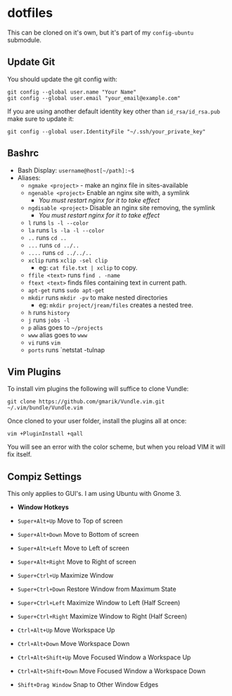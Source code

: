 # dotfiles

This can be cloned on it's own, but it's part of my `config-ubuntu` submodule.

## Update Git
You should update the git config with:
```
git config --global user.name "Your Name"
git config --global user.email "your_email@example.com"
```

If you are using another default identity key other than `id_rsa/id_rsa.pub` make sure to update it:
```
git config --global user.IdentityFile "~/.ssh/your_private_key"
```

## Bashrc
- Bash Display: `username@host[~/path]:~$`
- Aliases:
    - `ngmake <project>` - make an nginx file in sites-available
    - `ngenable <project>` Enable an nginx site with, a symlink
        - *You must restart nginx for it to take effect*
    - `ngdisable <project>` Disable an nginx site removing, the symlink
        - *You must restart nginx for it to take effect*
    - `l` runs `ls -l --color`
    - `la` runs `ls -la -l --color`
    - `..` runs `cd ..`
    - `...` runs `cd ../..`
    - `....` runs `cd ../../..`
    - `xclip` runs `xclip -sel clip`
        - eg: `cat file.txt | xclip` to copy.
    - `ffile <text>` runs `find . -name `
    - `ftext <text>` finds files containing text in current path.
    - `apt-get` runs `sudo apt-get`
    - `mkdir` runs `mkdir -pv` to make nested directories
        - eg: `mkdir project/jream/files` creates a nested tree.
    - `h` runs `history`
    - `j` runs `jobs -l`
    - `p` alias goes to `~/projects`
    - `www` alias goes to `www`
    - `vi` runs `vim`
    - `ports` runs `netstat -tulnap



## Vim Plugins
To install vim plugins the following will suffice to clone Vundle:
```
git clone https://github.com/gmarik/Vundle.vim.git ~/.vim/bundle/Vundle.vim
```

Once cloned to your user folder, install the plugins all at once:
```
vim +PluginInstall +qall
```

You will see an error with the color scheme, but when you reload VIM it will fix itself.

## Compiz Settings
This only applies to GUI's. I am using Ubuntu with Gnome 3.

- **Window Hotkeys**
- `Super+Alt+Up` Move to Top of screen
- `Super+Alt+Down` Move to Bottom of screen
- `Super+Alt+Left` Move to Left of screen
- `Super+Alt+Right` Move to Right of screen

- `Super+Ctrl+Up` Maximize Window
- `Super+Ctrl+Down` Restore Window from Maximum State
- `Super+Ctrl+Left` Maximize Window to Left (Half Screen)
- `Super+Ctrl+Right` Maximize Window to Right (Half Screen)

- `Ctrl+Alt+Up` Move Workspace Up
- `Ctrl+Alt+Down` Move Workspace Down

- `Ctrl+Alt+Shift+Up` Move Focused Window a Workspace Up
- `Ctrl+Alt+Shift+Down` Move Focused Window a Workspace Down

- `Shift+Drag Window` Snap to Other Window Edges
